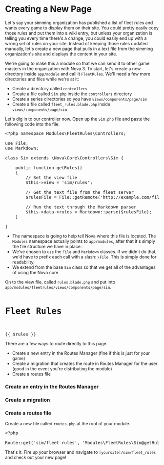 # Creating a New Page

Let's say your simming organization has published a list of fleet rules and wants every game to display them on their site. You could pretty easily copy those rules and put them into a wiki entry, but unless your organization is telling you every time there's a change, you could easily end up with a wrong set of rules on your site. Instead of keeping those rules updated manually, let's create a new page that pulls in a text file from the simming organization's site and displays the content in your site.

We're going to make this a module so that we can send it to other game masters in the organization with Nova 3. To start, let's create a new directory inside `app/module` and call it `FleetRules`. We'll need a few more directories and files while we're at it:

- Create a directory called `controllers`
- Create a file called `Sim.php` inside the `controllers` directory
- Create a series directories so you have `views/components/page/sim`
- Create a file called `fleet_rules.blade.php` inside `views/components/page/sim`

Let's dig in to our controller now. Open up the `Sim.php` file and paste the following code into the file:

<pre>&lt;?php namespace Modules\FleetRules\Controllers;

use File;
use Markdown;

class Sim extends \Nova\Core\Controllers\Sim {
	
	public function getRules()
	{
		// Set the view file
		$this->view = 'sim/rules';

		// Get the text file from the fleet server
		$rulesFile = File::getRemote('http://example.com/files/fleet_rules.txt');

		// Run the text through the Markdown parser
		$this->data->rules = Markdown::parse($rulesFile);
	}

}</pre>

- The namespace is going to help tell Nova where this file is located. The `Modules` namespace actually points to `app/modules`, after that it's simply the file structure we have in place.
- We've chosen to `use` the `File` and `Markdown` classes. If we didn't do that, we'd have to prefix each call with a slash: `\File`. This is simply done for readability.
- We extend from the base `Sim` class so that we get all of the advantages of using the Nova core.

On to the view file, called `rules.blade.php` and put into `app/modules/fleetrules/views/components/page/sim`.

<pre><h1>Fleet Rules</h1>

{{ $rules }}</pre>

There are a few ways to route directly to this page.

- Create a new entry in the Routes Manager (fine if this is just for your game)
- Create a migration that creates the route in Routes Manager for the user (good in the event you're distributing the module)
- Create a routes file

### Create an entry in the Routes Manager

### Create a migration

### Create a routes file

Create a new file called `routes.php` at the root of your module.

<pre>&lt;?php

Route::get('sim/fleet_rules', 'Modules\FleetRules\Sim@getRules');</pre>

That's it. Fire up your browser and navigate to `[yoursite]/sim/fleet_rules` and check out your new page!
